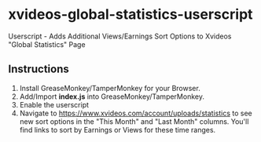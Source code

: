 # xvideos-global-statistics-userscript
Userscript - Adds Additional Views/Earnings Sort Options to Xvideos "Global Statistics" Page

## Instructions
1. Install GreaseMonkey/TamperMonkey for your Browser.
1. Add/Import __index.js__ into GreaseMonkey/TamperMonkey.
1. Enable the userscript
1. Navigate to https://www.xvideos.com/account/uploads/statistics to see new sort options in the "This Month" and "Last Month" columns. You'll find links to sort by Earnings or Views for these time ranges.

